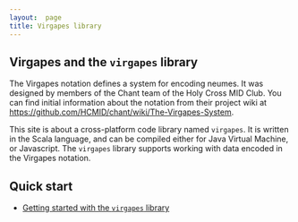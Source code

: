 ```yaml
---
layout:  page
title: Virgapes library
---
```



## Virgapes and the `virgapes` library

The Virgapes notation defines a system for encoding neumes. It was designed by members of the Chant team of the Holy Cross MID Club.  You can find initial information about the notation from their project wiki at  <https://github.com/HCMID/chant/wiki/The-Virgapes-System>.


This site is about a cross-platform code library named `virgapes`.  It is written in the Scala language, and can be compiled either for Java Virtual Machine, or Javascript. The `virgapes` library supports working with data encoded in the Virgapes notation.






## Quick start

-   [Getting started with the `virgapes` library](quick/)
